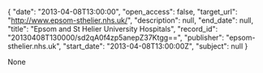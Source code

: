 {
  "date": "2013-04-08T13:00:00", 
  "open_access": false, 
  "target_url": "http://www.epsom-sthelier.nhs.uk/", 
  "description": null, 
  "end_date": null, 
  "title": "Epsom and St Helier University Hospitals", 
  "record_id": "20130408T130000/sd2qA0f4zp5anepZ37Ktgg==", 
  "publisher": "epsom-sthelier.nhs.uk", 
  "start_date": "2013-04-08T13:00:00Z", 
  "subject": null
}

None